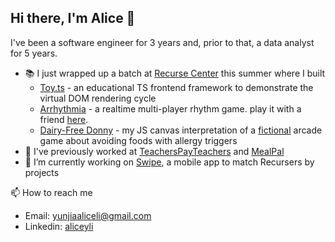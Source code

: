 ## Hi there, I'm Alice 👋

I've been a software engineer for 3 years and, prior to that, a data analyst for 5 years. 

- :books: I just wrapped up a batch at [Recurse Center](https://www.recurse.com) this summer where I built
  - [Toy.ts](https://github.com/aliceyli/toy-js-framework) - an educational TS frontend framework to demonstrate the virtual DOM rendering cycle
  - [Arrhythmia](https://github.com/cysabi/arrhythmia) - a realtime multi-player rhythm game. play it with a friend [here](https://cysabi.github.io/arrhythmia/).
  - [Dairy-Free Donny](https://github.com/aliceyli/DairyFreeDonny) - my JS canvas interpretation of a [fictional](https://theartofpants.com/products/dairy-free-donny) arcade game about avoiding foods with allergy triggers
- :briefcase: I've previously worked at [TeachersPayTeachers](http://teacherspayteachers.com) and [MealPal](https://mealpal.com)
- 🔭 I’m currently working on [Swipe](https://github.com/shailstorm/swipe), a mobile app to match Recursers by projects


📫 How to reach me
  - Email: yunjiaaliceli@gmail.com
  - Linkedin: [aliceyli](http://linkedin.com/in/aliceyli)

<!--
**aliceyli/aliceyli** is a ✨ _special_ ✨ repository because its `README.md` (this file) appears on your GitHub profile.

Here are some ideas to get you started:

- 🔭 I’m currently working on ...
- 🌱 I’m currently learning ...
- 👯 I’m looking to collaborate on ...
- 🤔 I’m looking for help with ...
- 💬 Ask me about ...
- 📫 How to reach me: ...
- 😄 Pronouns: ...
- ⚡ Fun fact: ...
-->

